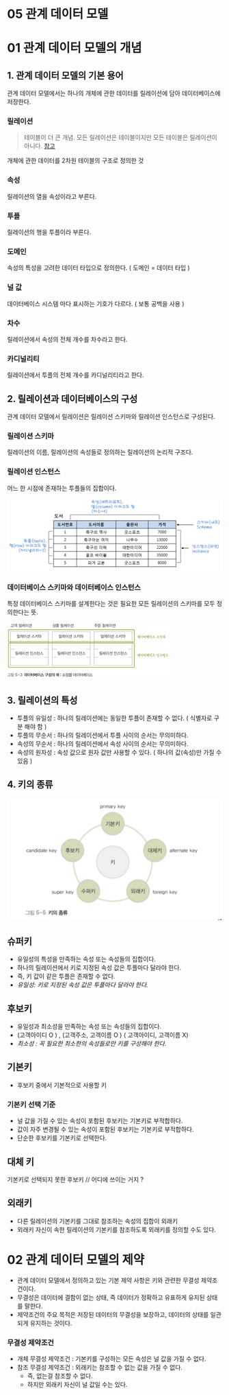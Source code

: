 # 05 관계 데이터 모델

# 01 관계 데이터 모델의 개념

## 1. 관계 데이터 모델의 기본 용어

관계 데이터 모델에서는 하나의 개체에 관한 데이터를 릴레이션에 담아 데이터베이스에 저장한다.

### 릴레이션

> 테이블이 더 큰 개념. 모든 릴레이션은 테이블이지만 모든 테이블은 릴레이션이 아니다. [참고](https://5dol.tistory.com/17)
> 

개체에 관한 데이터를 2차원 테이블의 구조로 정의한 것

### 속성

릴레이션의 열을 속성이라고 부른다.

### 투플

릴레이션의 행을 투플이라 부른다.

### 도메인

속성의 특성을 고려한 데이터 타입으로 정의한다. ( 도메인 = 데이터 타입 )

### 널 값

데이터베이스 시스템 마다 표시하는 기호가 다르다. ( 보통 공백을 사용 )

### 차수

릴레이션에서 속성의 전체 개수를 차수라고 한다.

### 카디널리티

릴레이션에서 투플의 전체 개수를 카디널리티라고 한다.

## 2. 릴레이션과 데이터베이스의 구성

관계 데이터 모델에서 릴레이션은 릴레이션 스키마와 릴레이션 인스턴스로 구성된다.

### 릴레이션 스키마

릴레이션의 이름, 릴레이션의 속성들로 정의하는 릴레이션의 논리적 구조다.

### 릴레이션 인스턴스

어느 한 시점에 존재하는 투플들의 집합이다.

![Untitled](Untitled.png)

### 데이터베이스 스키마와 데이터베이스 인스턴스

특정 데이터베이스 스키마를 설계한다는 것은 필요한 모든 릴레이션의 스키마를 모두 정의한다는 뜻.

![Untitled](Untitled1.png)

## 3. 릴레이션의 특성

- 투플의 유일성 : 하나의 릴레이션에는 동일한 투플이 존재할 수 없다. ( 식별자로 구분 해야 함 )
- 투플의 무순서 : 하나의 릴레이션에서 투플 사이의 순서는 무의미하다.
- 속성의 무순서 : 하나의 릴레이션에서 속성 사이의 순서는 무의미하다.
- 속성의 원자성 : 속성 값으로 원자 값만 사용할 수 있다. ( 하나의 값(속성)만 가질 수 있음 )

## 4. 키의 종류

![Untitled](Untitled2.png)

## 슈퍼키

- 유일성의 특성을 만족하는 속성 또는 속성들의 집합이다.
- 하나의 릴레이션에서 키로 지정된 속성 값은 투플마다 달라야 한다.
- 즉, 키 값이 같은 투플은 존재할 수 없다.
- *유일성: 키로 지정된 속성 값은 투플마다 달라야 한다.*

## 후보키

- 유일성과 최소성을 만족하는 속성 또는 속성들의 집합이다.
- (고객아이디 O ) , (고객주소, 고객이름 O )   ( 고객아이디, 고객이름 X)
- *최소성 : 꼭 필요한 최소한의 속성들로만 키를 구성해야 한다.*

## 기본키

- 후보키 중에서 기본적으로 사용할 키

### 기본키 선택 기준

- 널 값을 가질 수 있는 속성이 포함된 후보키는 기본키로 부적합하다.
- 값이 자주 변경될 수 있는 속성이 포함된 후보키는 기본키로 부적합하다.
- 단순한 후보키를 기본키로 선택한다.

## 대체 키

기본키로 선택되지 못한 후보키  // 어디에 쓰이는 거지 ?

## 외래키

- 다른 릴레이션의 기본키를 그대로 참조하는 속성의 집합이 외래키
- 외래키 자신이 속한 릴레이션의 기본키를 참조하도록 외래키를 정의할 수도 있다.

# 02 관계 데이터 모델의 제약

- 관계 데이터 모델에서 정의하고 있는 기본 제약 사항은 키와 관련한 무결성 제약조건이다.
- 무결성은 데이터에 결함이 없는 상태, 즉 데이터가 정확하고 유표하게 유지된 상태를 말한다.
- 제약조건의 주요 목적은 저장된 데이터의 무결성을 보장하고, 데이터의 상태를 일관되게 유지하는 것이다.

### 무결성 제약조건

- 개체 무결성 제약조건 : 기본키를 구성하는 모든 속성은 널 값을 가질 수 없다.
- 참조 무결성 제약조건 : 외래키는 참조할 수 없는 값을 가질 수 없다.
    - 즉, 없는걸 참조할 수 없다.
    - 하지만 외래키 자신이 널 값일 수는 있다.
